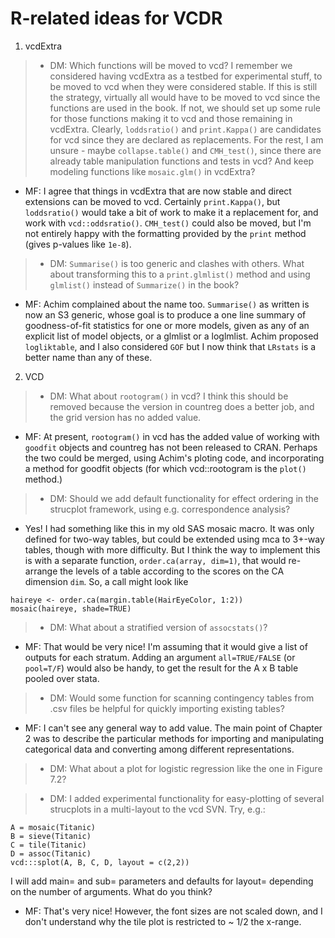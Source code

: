 R-related ideas for VCDR
========================

1. vcdExtra

>	* DM: Which functions will be moved to vcd? I remember we considered having vcdExtra as a testbed for experimental stuff, to be moved to vcd when they were considered stable. If this is still the strategy, virtually all would have to be moved to vcd since the functions are used in the book. If not, we should set up some rule for those functions making it to vcd and those remaining in vcdExtra. Clearly, `loddsratio()` and `print.Kappa()` are candidates for vcd since they are declared as replacements. For the rest, I am unsure - maybe `collapse.table()` and `CMH_test()`, since there are already table manipulation functions and tests in vcd? And keep modeling functions like `mosaic.glm()` in vcdExtra?
  
  * MF: I agree that things in vcdExtra that are now stable and direct extensions can be moved to vcd. Certainly `print.Kappa()`, but `loddsratio()` would take a bit of work to make it a replacement for, and work with `vcd::oddsratio()`. `CMH_test()` could also be moved, but I'm not entirely happy with the formatting provided by the `print` method (gives p-values like `1e-8`).  
  

>	* DM: `Summarise()` is too generic and clashes with others. What about transforming this to a `print.glmlist()` method and using `glmlist()` instead of `Summarize()` in the book?

  * MF: Achim complained about the name too.  `Summarise()` as written is now an S3 generic, whose goal is to produce a one line summary of goodness-of-fit statistics for one or more models, given as any of an explicit list of model objects, or a glmlist or a loglmlist.  Achim proposed `logliktable`,  and I also considered `GOF` but I now think that `LRstats` is a better name than any of these. 


2. VCD

>	* DM: What about `rootogram()` in vcd? I think this should be removed because the version in countreg does a better job, and the grid version has no added value.

  * MF: At present, `rootogram()` in vcd has the added value of working with `goodfit` objects and countreg has not been released to CRAN.  Perhaps the two could be merged, using Achim's ploting code, and incorporating a method for goodfit objects (for which vcd::rootogram is the `plot()` method.)


>	* DM: Should we add default functionality for effect ordering in the strucplot framework, using e.g. correspondence analysis?

  * Yes! I had something like this in my old SAS mosaic macro.  It was only defined for two-way tables, but could be extended using mca to 3+-way tables, though with more difficulty.  But I think the way to implement this is with a separate function, `order.ca(array, dim=1)`, that would re-arrange the levels of a table according to the scores on the CA dimension `dim`. So, a call might look like

```
haireye <- order.ca(margin.table(HairEyeColor, 1:2))
mosaic(haireye, shade=TRUE)
```
	
>	* DM: What about a stratified version of `assocstats()`?

  * MF: That would be very nice! I'm assuming that it would give a list of outputs for each stratum.  Adding an argument `all=TRUE/FALSE` (or `pool=T/F`) would also be handy, to get the result for the A x B table pooled over stata.

>	* DM: Would some function for scanning contingency tables from .csv files be helpful for quickly importing existing tables?

  * MF: I can't see any general way to add value.  The main point of Chapter 2 was to describe the particular methods for importing and manipulating categorical data and converting among different representations.

>	* DM: What about a plot for logistic regression like the one in Figure 7.2?

>	* DM: I added experimental functionality for easy-plotting of several strucplots in a multi-layout to the vcd SVN. Try, e.g.:

```
A = mosaic(Titanic)
B = sieve(Titanic)
C = tile(Titanic)
D = assoc(Titanic)
vcd:::splot(A, B, C, D, layout = c(2,2))
```

I will add main= and sub= parameters and defaults for layout= depending on the number of arguments. What do you think?

  * MF:  That's very nice! However, the font sizes are not scaled down, and I don't understand why the tile plot is restricted to ~ 1/2 the x-range.

